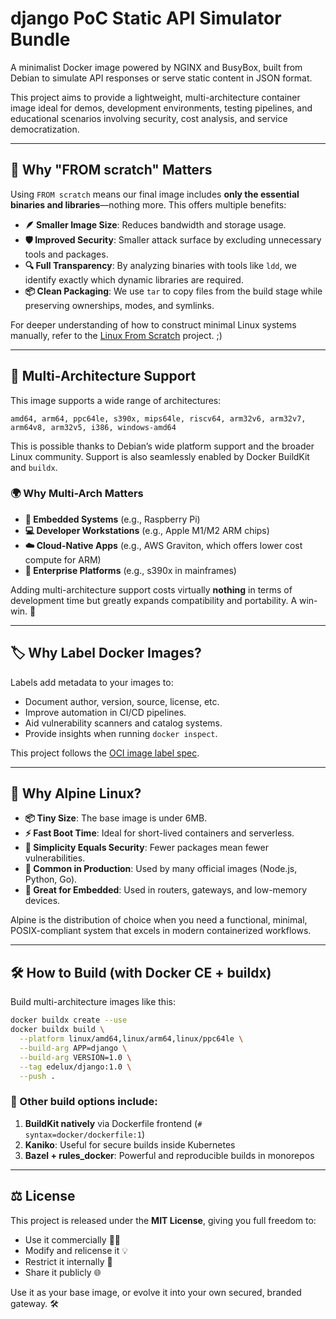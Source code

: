 # django PoC Static API Simulator Bundle

A minimalist Docker image powered by NGINX and BusyBox, built from Debian to simulate API responses or serve static content in JSON format.

This project aims to provide a lightweight, multi-architecture container image ideal for demos, development environments, testing pipelines, and educational scenarios involving security, cost analysis, and service democratization.

---

## 🚀 Why "FROM scratch" Matters

Using `FROM scratch` means our final image includes **only the essential binaries and libraries**—nothing more. This offers multiple benefits:

- **🪶 Smaller Image Size**: Reduces bandwidth and storage usage.
- **🛡️ Improved Security**: Smaller attack surface by excluding unnecessary tools and packages.
- **🔍 Full Transparency**: By analyzing binaries with tools like `ldd`, we identify exactly which dynamic libraries are required.
- **📦 Clean Packaging**: We use `tar` to copy files from the build stage while preserving ownerships, modes, and symlinks.

For deeper understanding of how to construct minimal Linux systems manually, refer to the [Linux From Scratch](http://www.linuxfromscratch.org/) project. ;)

---

## 🧬 Multi-Architecture Support

This image supports a wide range of architectures:

```
amd64, arm64, ppc64le, s390x, mips64le, riscv64, arm32v6, arm32v7, arm64v8, arm32v5, i386, windows-amd64
```

This is possible thanks to Debian’s wide platform support and the broader Linux community. Support is also seamlessly enabled by Docker BuildKit and `buildx`.

### 🌍 Why Multi-Arch Matters

- **📱 Embedded Systems** (e.g., Raspberry Pi)
- **💻 Developer Workstations** (e.g., Apple M1/M2 ARM chips)
- **☁️ Cloud-Native Apps** (e.g., AWS Graviton, which offers lower cost compute for ARM)
- **🏢 Enterprise Platforms** (e.g., s390x in mainframes)

Adding multi-architecture support costs virtually **nothing** in terms of development time but greatly expands compatibility and portability. A win-win. 🎯

---

## 🏷️ Why Label Docker Images?

Labels add metadata to your images to:

- Document author, version, source, license, etc.
- Improve automation in CI/CD pipelines.
- Aid vulnerability scanners and catalog systems.
- Provide insights when running `docker inspect`.

This project follows the [OCI image label spec](https://github.com/opencontainers/image-spec/blob/main/annotations.md).

---

## 🔐 Why Alpine Linux?

- **📦 Tiny Size**: The base image is under 6MB.
- **⚡ Fast Boot Time**: Ideal for short-lived containers and serverless.
- **🔐 Simplicity Equals Security**: Fewer packages mean fewer vulnerabilities.
- **🔁 Common in Production**: Used by many official images (Node.js, Python, Go).
- **🧭 Great for Embedded**: Used in routers, gateways, and low-memory devices.

Alpine is the distribution of choice when you need a functional, minimal, POSIX-compliant system that excels in modern containerized workflows.

---

## 🛠 How to Build (with Docker CE + buildx)

Build multi-architecture images like this:

```sh
docker buildx create --use
docker buildx build \
  --platform linux/amd64,linux/arm64,linux/ppc64le \
  --build-arg APP=django \
  --build-arg VERSION=1.0 \
  --tag edelux/django:1.0 \
  --push .
```

### 🧩 Other build options include:

1. **BuildKit natively** via Dockerfile frontend (`# syntax=docker/dockerfile:1`)
2. **Kaniko**: Useful for secure builds inside Kubernetes
3. **Bazel + rules_docker**: Powerful and reproducible builds in monorepos

---

## ⚖️ License

This project is released under the **MIT License**, giving you full freedom to:

- Use it commercially 🧑‍💼
- Modify and relicense it 💡
- Restrict it internally 🏢
- Share it publicly 🌐

Use it as your base image, or evolve it into your own secured, branded gateway. 🛠️

